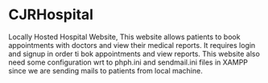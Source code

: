 # CJRHospital
 Locally Hosted Hospital Website, This website allows patients to book appointments with doctors and view their medical reports. It requires login and signup in order ti bok appointments and view reports. This website also need some configuration wrt to phph.ini and sendmail.ini files in XAMPP since we are sending mails to patients from local machine.
